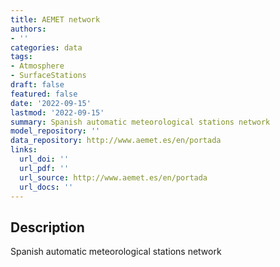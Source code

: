 ```yaml
---
title: AEMET network
authors:
- ''
categories: data
tags:
- Atmosphere
- SurfaceStations
draft: false
featured: false
date: '2022-09-15'
lastmod: '2022-09-15'
summary: Spanish automatic meteorological stations network
model_repository: ''
data_repository: http://www.aemet.es/en/portada
links:
  url_doi: ''
  url_pdf: ''
  url_source: http://www.aemet.es/en/portada
  url_docs: ''
---
```


## Description

Spanish automatic meteorological stations network

